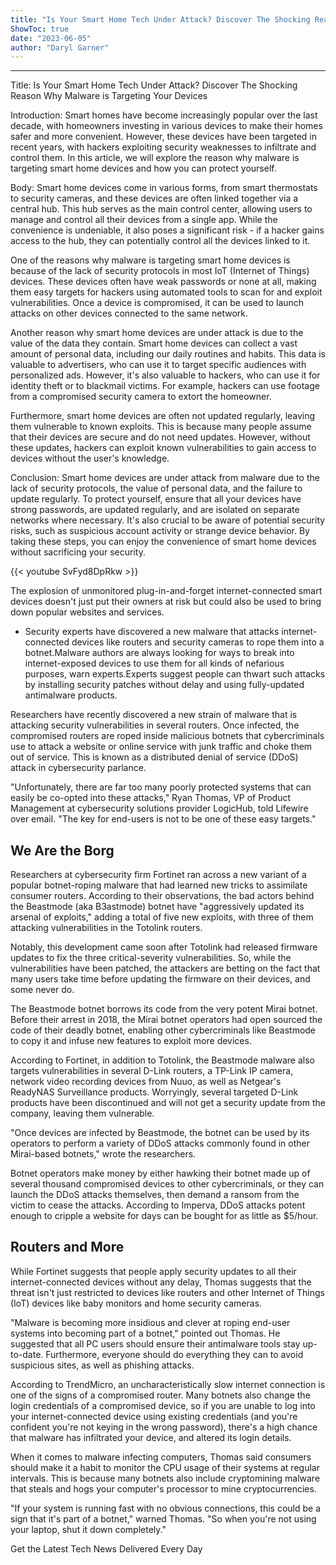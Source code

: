 ```yaml
---
title: "Is Your Smart Home Tech Under Attack? Discover The Shocking Reason Why Malware is Targeting Your Devices"
ShowToc: true 
date: "2023-06-05"
author: "Daryl Garner"
---
```

*****
Title: Is Your Smart Home Tech Under Attack? Discover The Shocking Reason Why Malware is Targeting Your Devices

Introduction:
Smart homes have become increasingly popular over the last decade, with homeowners investing in various devices to make their homes safer and more convenient. However, these devices have been targeted in recent years, with hackers exploiting security weaknesses to infiltrate and control them. In this article, we will explore the reason why malware is targeting smart home devices and how you can protect yourself.

Body:
Smart home devices come in various forms, from smart thermostats to security cameras, and these devices are often linked together via a central hub. This hub serves as the main control center, allowing users to manage and control all their devices from a single app. While the convenience is undeniable, it also poses a significant risk - if a hacker gains access to the hub, they can potentially control all the devices linked to it.

One of the reasons why malware is targeting smart home devices is because of the lack of security protocols in most IoT (Internet of Things) devices. These devices often have weak passwords or none at all, making them easy targets for hackers using automated tools to scan for and exploit vulnerabilities. Once a device is compromised, it can be used to launch attacks on other devices connected to the same network.

Another reason why smart home devices are under attack is due to the value of the data they contain. Smart home devices can collect a vast amount of personal data, including our daily routines and habits. This data is valuable to advertisers, who can use it to target specific audiences with personalized ads. However, it's also valuable to hackers, who can use it for identity theft or to blackmail victims. For example, hackers can use footage from a compromised security camera to extort the homeowner.

Furthermore, smart home devices are often not updated regularly, leaving them vulnerable to known exploits. This is because many people assume that their devices are secure and do not need updates. However, without these updates, hackers can exploit known vulnerabilities to gain access to devices without the user's knowledge.

Conclusion:
Smart home devices are under attack from malware due to the lack of security protocols, the value of personal data, and the failure to update regularly. To protect yourself, ensure that all your devices have strong passwords, are updated regularly, and are isolated on separate networks where necessary. It's also crucial to be aware of potential security risks, such as suspicious account activity or strange device behavior. By taking these steps, you can enjoy the convenience of smart home devices without sacrificing your security.

{{< youtube SvFyd8DpRkw >}} 




The explosion of unmonitored plug-in-and-forget internet-connected smart devices doesn't just put their owners at risk but could also be used to bring down popular websites and services. 

 
- Security experts have discovered a new malware that attacks internet-connected devices like routers and security cameras to rope them into a botnet.Malware authors are always looking for ways to break into internet-exposed devices to use them for all kinds of nefarious purposes, warn experts.Experts suggest people can thwart such attacks by installing security patches without delay and using fully-updated antimalware products.

 

Researchers have recently discovered a new strain of malware that is attacking security vulnerabilities in several routers. Once infected, the compromised routers are roped inside malicious botnets that cybercriminals use to attack a website or online service with junk traffic and choke them out of service. This is known as a distributed denial of service (DDoS) attack in cybersecurity parlance.

 

"Unfortunately, there are far too many poorly protected systems that can easily be co-opted into these attacks," Ryan Thomas, VP of Product Management at cybersecurity solutions provider LogicHub, told Lifewire over email. "The key for end-users is not to be one of these easy targets."

 
##   We Are the Borg  
 

Researchers at cybersecurity firm Fortinet ran across a new variant of a popular botnet-roping malware that had learned new tricks to assimilate consumer routers. According to their observations, the bad actors behind the Beastmode (aka B3astmode) botnet have "aggressively updated its arsenal of exploits," adding a total of five new exploits, with three of them attacking vulnerabilities in the Totolink routers.

 

Notably, this development came soon after Totolink had released firmware updates to fix the three critical-severity vulnerabilities. So, while the vulnerabilities have been patched, the attackers are betting on the fact that many users take time before updating the firmware on their devices, and some never do. 

 

The Beastmode botnet borrows its code from the very potent Mirai botnet. Before their arrest in 2018, the Mirai botnet operators had open sourced the code of their deadly botnet, enabling other cybercriminals like Beastmode to copy it and infuse new features to exploit more devices.

 

According to Fortinet, in addition to Totolink, the Beastmode malware also targets vulnerabilities in several D-Link routers, a TP-Link IP camera, network video recording devices from Nuuo, as well as Netgear's ReadyNAS Surveillance products. Worryingly, several targeted D-Link products have been discontinued and will not get a security update from the company, leaving them vulnerable.

 

"Once devices are infected by Beastmode, the botnet can be used by its operators to perform a variety of DDoS attacks commonly found in other Mirai-based botnets," wrote the researchers. 

 

Botnet operators make money by either hawking their botnet made up of several thousand compromised devices to other cybercriminals, or they can launch the DDoS attacks themselves, then demand a ransom from the victim to cease the attacks. According to Imperva, DDoS attacks potent enough to cripple a website for days can be bought for as little as $5/hour.

 
##   Routers and More  
 

While Fortinet suggests that people apply security updates to all their internet-connected devices without any delay, Thomas suggests that the threat isn't just restricted to devices like routers and other Internet of Things (IoT) devices like baby monitors and home security cameras.

 

"Malware is becoming more insidious and clever at roping end-user systems into becoming part of a botnet," pointed out Thomas. He suggested that all PC users should ensure their antimalware tools stay up-to-date. Furthermore, everyone should do everything they can to avoid suspicious sites, as well as phishing attacks.

 

According to TrendMicro, an uncharacteristically slow internet connection is one of the signs of a compromised router. Many botnets also change the login credentials of a compromised device, so if you are unable to log into your internet-connected device using existing credentials (and you're confident you're not keying in the wrong password), there's a high chance that malware has infiltrated your device, and altered its login details. 

 

When it comes to malware infecting computers, Thomas said consumers should make it a habit to monitor the CPU usage of their systems at regular intervals. This is because many botnets also include cryptomining malware that steals and hogs your computer's processor to mine cryptocurrencies. 

 

"If your system is running fast with no obvious connections, this could be a sign that it's part of a botnet," warned Thomas. "So when you're not using your laptop, shut it down completely."

 

Get the Latest Tech News Delivered Every Day




